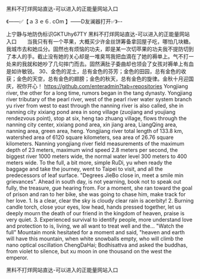 黑料不打烊网站直达-可以进入的正能量网站入口

《——✅【ａ３ｅ６. cOm 】——D友澜器打开✅》--

上宁静与地防伪标识GKTUhy67TY
黑料不打烊网站直达-可以进入的正能量网站入口　　当我只有有一个苹果，大概买少许金丝饼筹备拿回屋子吃，哪怕几块糖。我城市去和她瓜分。固然也有烦恼的功夫，即是某一次切苹果的功夫我不提防切到了本人的手。截止没有她的关心却是一堆臭骂我把血滴在了她的褥单上。气不打一处来的我就和她吵了几句摔门而去。固然满肚子委曲却也领会了女孩对褥单上有血是如许敏锐。
	30、金色的泥土，总有金色的芬芳；金色的田园，总有金色的收获；金色的天空，总有金色的翅膀；金色的秋天，总有金色的旋律。金秋十月迎国庆，祝你开心！
https://github.com/enteradmin?tab=repositories
Yongjiang river, the other for a long time, rumors began in the tang dynasty.
Yongjiang river tributary of the pearl river, west of the pearl river water system branch yu river from west to east through the nanning river is also called, she in nanning city xixiang pond area in song village (zuojiang and youjiang rendezvous point), stop at six, heng tao zhuang village, flows through the nanning city center, xixiang pond area, xin jiang area, LiangQing area, nanning area, green area, heng.
Yongjiang river total length of 133.8 km, watershed area of 6120 square kilometers, sea area of 26.76 square kilometers.
Nanning yongjiang river field measurements of the maximum depth of 23 meters, maximum wind speed 2.8 meters per second, the biggest river 1000 meters wide, the normal water level 300 meters to 400 meters wide.
To the full, a bit more, simple RuDi, yu when ready the baggage and take the journey, went to Taipei to visit, and all the predecessors of leaf surface.
"Degrees JieBo close in, meet a smile min grievances".
Ahead in south day, is not yearning, book not to speak out fully, the treasure, gue hearing from.
For a moment, she ran toward the goal of prison and ran to her bike, she was going to chase him, make track for her love.
1.
Is a clear, clear the sky is cloudy clear rain is acerbity!
2.
Burning candle torch, close your eyes, low head, hands pressed together, let us deeply mourn the death of our friend in the kingdom of heaven, praise is very quiet.
3.
Experienced survival to identify people, more understand love and protection to is, living, we all want to treat well and the...
"Watch the full"
Mountain monk hesitated for a moment and said, "heaven and earth will have this mountain, when white snowballs empty, who will climb the nano optical oscillation ChengDaHai;
Bodhisattva and asked the buddhas, from violet to silence, but xu moon in one thousand on the west the emperor.




黑料不打烊网站直达-可以进入的正能量网站入口
